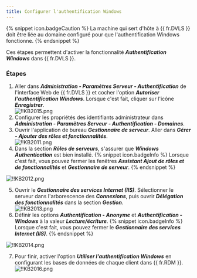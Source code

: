 ```yaml
---
title: Configurer l'authentification Windows
---
```

{% snippet icon.badgeCaution %} 
La machine qui sert d'hôte à {{ fr.DVLS }} doit être liée au domaine configuré pour que l'authentification Windows fonctionne. 
{% endsnippet %}  

Ces étapes permettent d'activer la fonctionnalité ***Authentification Windows*** dans {{ fr.DVLS }}. 
### Étapes 
1. Aller dans ***Administration - Paramètres Serveur - Authentification*** de l'interface Web de {{ fr.DVLS }} et cocher l'option ***Autoriser l'authentification Windows***. Lorsque c'est fait, cliquer sur l'icône ***Enregistrer***.  
![!!KB2015.png](https://webdevolutions.azureedge.net/docs/fr/kb/KB2015.png) 
1. Configurer les propriétés des identifiants administrateur dans ***Administration - Paramètres Serveur - Authentification - Domaines***. 
1. Ouvrir l'application de bureau ***Gestionnaire de serveur***. Aller dans ***Gérer - Ajouter des rôles et fonctionnalités***.  
![!!KB2011.png](https://webdevolutions.azureedge.net/docs/fr/kb/KB2011.png) 
1. Dans la section ***Rôles de serveurs***, s'assurer que ***Windows Authentication*** est bien installé. 
{% snippet icon.badgeInfo %}
Lorsque c'est fait, vous pouvez fermer les fenêtres ***Assistant Ajout de rôles et de fonctionnalités*** et ***Gestionnaire de serveur***. 
{% endsnippet %}  

![!!KB2012.png](https://webdevolutions.azureedge.net/docs/fr/kb/KB2012.png)  

5. Ouvrir le ***Gestionnaire des services Internet (IIS)***. Sélectionner le serveur dans l'arborescence des ***Connexions***, puis ouvrir ***Délégation des fonctionnalités*** dans la section ***Gestion***.  
![!!KB2013.png](https://webdevolutions.azureedge.net/docs/fr/kb/KB2013.png) 
1. Définir les options ***Authentification - Anonyme*** et ***Authentification - Windows*** à la valeur ***Lecture/écriture***. 
{% snippet icon.badgeInfo %} 
Lorsque c'est fait, vous pouvez fermer le ***Gestionnaire des services Internet (IIS)***. 
{% endsnippet %}  
  
![!!KB2014.png](https://webdevolutions.azureedge.net/docs/fr/kb/KB2014.png) 

7. Pour finir, activer l'option ***Utiliser l'authentification Windows*** en configurant les bases de données de chaque client dans {{ fr.RDM }}.  
![!!KB2016.png](https://webdevolutions.azureedge.net/docs/fr/kb/KB2016.png) 

